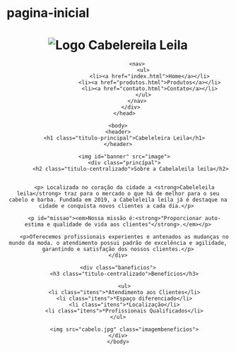 # pagina-inicial

<!DOCTYPE html>
<html lang="pt-br">
	<head>
		<meta charset="UTF_8">
		<title>Cabeleleila leila</title>
		<link rel="stylesheet" href="style.css">
		<link rel="stylesheet" href="reset.css">
		<link rel="stylesheet" href="style.css">
	</head>
	<body>
		<header>
			<div class="caixa">
				<h1><img src="logo.png" alt=" Logo Cabelereila Leila"></h1>

				<nav>
					<ul>
						<li><a href="index.html">Home</a></li>
						<li><a href="produtos.html">Produtos</a></li>
						<li><a href="contato.html">Contato</a></li>
					</ul>
				</nav>
			</div>
		</head>

	<body>
	<header>
		<h1 class="titulo-principal">Cabeleleira Leila</h1>
	</header>
  
		<img id="banner" src="image">
		<div class="princípal">
			<h2 class="titulo-centralizado">Sobre a Cabelaleila leila</h2>
	

		<p> Localizada no coração da cidade a <strong>Cabeleleila leila</strong> traz para o mercado o que há de melhor para o seu cabelo e barba. Fundada em 2019, a Cabeleleila leila já é destaque na cidade e conquista novos clientes a cada dia.</p> 

		<p id="missao"><em>Nossa missão é:<strong>"Proporcionar auto-estima e qualidade de vida aos clientes"</strong>.</em></p>

		<p>Oferecemos profissionais experientes e antenados as mudanças no mundo da moda. o atendimento possui padrão de excelência e agilidade, garantindo e satisfação dos nossos clientes.</p>
	</div>

	<div class="baneficios">
		<h3 class="titulo-centralizado">Benefícios</h3>

		<ul>
		<li class="itens">*Atendimento aos Clientes</li>
		<li class="itens">*Espaço diferenciado</li>
		<li class="itens">*Localização</li>
		<li class="itens">*Profissionais Qualificados</li>
	</ul>

		<img src="cabelo.jpg" class="imagembeneficios">
	</div>
	</body>
	
</html>
